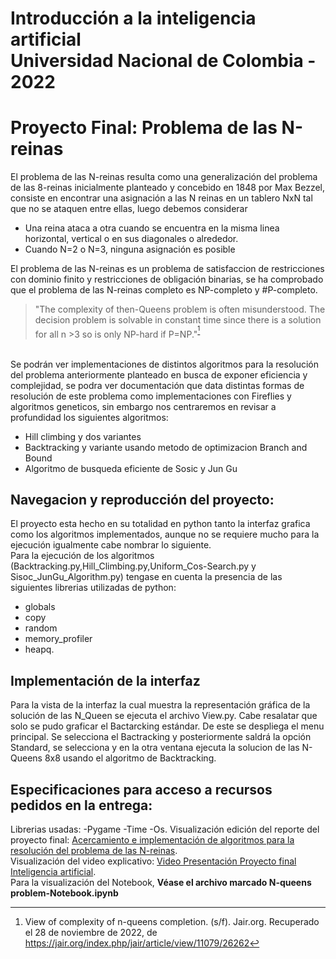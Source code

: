 # Introducción a la inteligencia artificial <br> Universidad Nacional de Colombia - 2022 
# Proyecto Final: Problema de las N-reinas
El problema de las N-reinas resulta como una generalización del problema de las 8-reinas inicialmente
planteado y concebido en 1848 por Max Bezzel, consiste en encontrar una asignación a las N reinas en
un tablero NxN tal que no se ataquen entre ellas, luego debemos considerar
* Una reina ataca a otra cuando se encuentra en la misma linea horizontal, vertical o en sus diagonales o 
alrededor.
* Cuando N=2 o N=3, ninguna asignación es posible 
<p> El problema de las N-reinas es un problema de satisfaccion de restricciones con dominio finito y restricciones de obligación binarias, se ha comprobado 
  que el problema de las N-reinas completo es NP-completo y #P-completo.
  
  >"The complexity of then-Queens problem is often misunderstood. The decision problem is solvable in constant time since there is a solution for all n >3 so is only NP-hard if P=NP."<sup>[^1]</sup>
  
<br> Se podrán ver implementaciones de distintos algoritmos para la resolución del problema anteriormente planteado en busca de exponer eficiencia y complejidad, se podra ver documentación que data distintas formas de resolución de este problema como implementaciones con Fireflies y algoritmos geneticos, sin embargo nos centraremos en revisar a profundidad los siguientes algoritmos:
* Hill climbing y dos variantes
* Backtracking y variante usando metodo de optimizacion Branch and Bound
* Algoritmo de busqueda eficiente de Sosic y Jun Gu
  
   
## Navegacion y reproducción del proyecto:
El proyecto esta hecho en su totalidad en python tanto la interfaz grafica como los algoritmos implementados, aunque no se requiere mucho para la ejecución igualmente cabe nombrar lo siguiente.<br>
Para la ejecución de los algoritmos (Backtracking.py,Hill_Climbing.py,Uniform_Cos-Search.py y Sisoc_JunGu_Algorithm.py) tengase en cuenta la presencia de las siguientes librerias utilizadas de python: 
  - globals
  - copy
  - random
  - memory_profiler 
  - heapq.
## Implementación de la interfaz 

Para la vista de la interfaz la cual muestra la representación gráfica de la solución de las N_Queen se ejecuta el archivo View.py. Cabe resalatar que solo se pudo graficar el Bactarcking estándar. De este se despliega el menu principal. Se selecciona el Bactracking y posteriormente saldrá la opción Standard, se selecciona y en la otra ventana ejecuta la solucion de las N-Queens 8x8 usando el algoritmo de Backtracking.
## Especificaciones para acceso a recursos pedidos en la entrega:
Librerias usadas:
   -Pygame
   -Time
   -Os.
 Visualización edición del reporte del proyecto final: [Acercamiento e implementación de algoritmos para la resolución del problema de las N-reinas](https://www.overleaf.com/2218436297jnttdwfzsygd).<br>
 Visualización del video explicativo: [Video Presentación Proyecto final Inteligencia artificial](https://youtu.be/RV19d8TX-ag).<br>
 Para la visualización del Notebook, <b>Véase el archivo marcado N-queens problem-Notebook.ipynb</b><br>
  
[^1]: View of complexity of n-queens completion. (s/f). Jair.org. Recuperado el 28 de noviembre de 2022, de https://jair.org/index.php/jair/article/view/11079/26262
